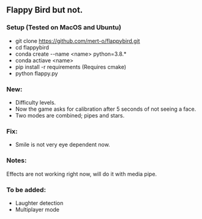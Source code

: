 ## Flappy Bird but not.


### Setup (Tested on MacOS and Ubuntu)

- git clone https://github.com/mert-o/flappybird.git  
- cd flappybird  
- conda create --name \<name\> python=3.8.*  
- conda actiave \<name\>  
- pip install -r requirements (Requires cmake)  
- python flappy.py  


### New:  
- Difficulty levels.  
- Now the game asks for calibration after 5 seconds of not seeing a face.  
- Two modes are combined; pipes and stars.  


### Fix:  
- Smile is not very eye dependent now.  


### Notes:  
Effects are not working right now, will do it with media pipe.  

### To be added:
- Laughter detection
- Multiplayer mode
